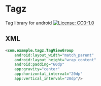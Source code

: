 # Tagz
Tag library for android
[![License: CC0-1.0](https://img.shields.io/badge/License-CC0%201.0-green.svg)](http://creativecommons.org/publicdomain/zero/1.0/)

## XML

```XML
<com.example.tagz.TagViewGroup
    android:layout_width="match_parent"
    android:layout_height="wrap_content"
    android:padding="60dp"
    app:gravity="center"
    app:horizontal_interval="20dp"
    app:vertical_interval="20dp"/>
```
